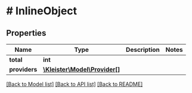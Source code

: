 # # InlineObject

## Properties

Name | Type | Description | Notes
------------ | ------------- | ------------- | -------------
**total** | **int** |  |
**providers** | [**\Kleister\Model\Provider[]**](Provider.md) |  |

[[Back to Model list]](../../README.md#models) [[Back to API list]](../../README.md#endpoints) [[Back to README]](../../README.md)
